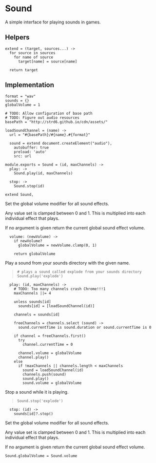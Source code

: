 Sound
=====

A simple interface for playing sounds in games.

Helpers
-------

    extend = (target, sources...) ->
      for source in sources
        for name of source
          target[name] = source[name]

      return target

Implementation
--------------

    format = "wav"
    sounds = {}
    globalVolume = 1

    # TODO: Allow configuration of base path
    # TODO: Figure out audio resources
    basePath = "http://strd6.github.io/cdn/assets/"

    loadSoundChannel = (name) ->
      url = "#{basePath}/#{name}.#{format}"

      sound = extend document.createElement("audio"),
        autobuffer: true
        preload: 'auto'
        src: url

    module.exports = Sound = (id, maxChannels) ->
      play: ->
        Sound.play(id, maxChannels)

      stop: ->
        Sound.stop(id)
  
    extend Sound,

Set the global volume modifier for all sound effects.

Any value set is clamped between 0 and 1. This is multiplied
into each individual effect that plays.

If no argument is given return the current global sound effect volume.

      volume: (newVolume) ->
        if newVolume?
          globalVolume = newVolume.clamp(0, 1)
  
        return globalVolume

Play a sound from your sounds directory with the given name.
  
>     # plays a sound called explode from your sounds directory
>     Sound.play('explode')

      play: (id, maxChannels) ->
        # TODO: Too many channels crash Chrome!!!1
        maxChannels ||= 4
  
        unless sounds[id]
          sounds[id] = [loadSoundChannel(id)]
  
        channels = sounds[id]

        freeChannels = channels.select (sound) ->
          sound.currentTime is sound.duration or sound.currentTime is 0
  
        if channel = freeChannels.first()
          try
            channel.currentTime = 0
  
          channel.volume = globalVolume
          channel.play()
        else
          if !maxChannels || channels.length < maxChannels
            sound = loadSoundChannel(id)
            channels.push(sound)
            sound.play()
            sound.volume = globalVolume

Stop a sound while it is playing.
  
>     Sound.stop('explode')

      stop: (id) ->
        sounds[id]?.stop()

Set the global volume modifier for all sound effects.

Any value set is clamped between 0 and 1. This is multiplied
into each individual effect that plays.

If no argument is given return the current global sound effect volume.

    Sound.globalVolume = Sound.volume
